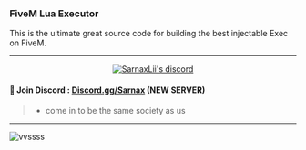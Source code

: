 ### FiveM Lua Executor 
 This is the ultimate great source code for building the best injectable Exec on FiveM.

***
  <p align="center">
    <a href="https://discord.com/users/943374631644045363">
        <img title="Sarnax discord" alt="SarnaxLii's discord" src="https://discord.c99.nl/widget/theme-3/943374631644045363.png"/>
    </a>
</p>


#### 💬 Join Discord : [Discord.gg/Sarnax](https://discord.gg/sFUeS3E6Sz) (NEW SERVER)
> - come in to be the same society as us

***


![vvssss](https://user-images.githubusercontent.com/94861415/156057386-4e474c8f-1259-4a43-b797-604852691884.png)


